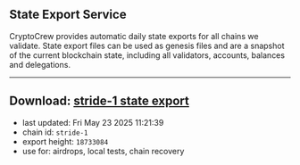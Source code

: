 ## State Export Service
CryptoCrew provides automatic daily state exports for all chains we validate. State export files can be used as genesis files and are a snapshot of the current blockchain state, including all validators, accounts, balances and delegations.

---
**Download: [stride-1 state export](https://dl-eu2.ccvalidators.com/SERVICE/stride/stride-1_export_18733084.json)**
---

- last updated: Fri May 23 2025 11:21:39
- chain id: `stride-1`
- export height: `18733084`
- use for: airdrops, local tests, chain recovery
